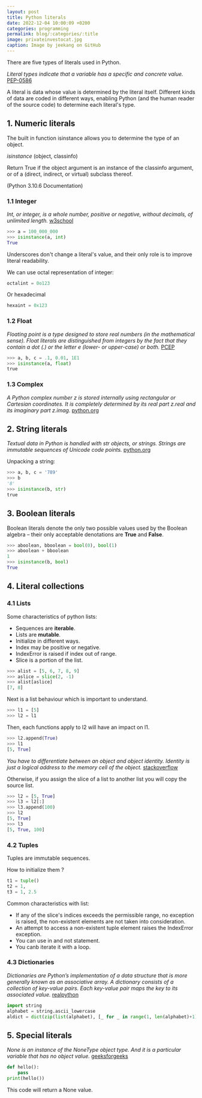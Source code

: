 ```yaml
---
layout: post
title: Python literals
date: 2022-12-04 10:00:09 +0200
categories: programming
permalink: blog/:categories/:title
image: privateinvestocat.jpg
caption: Image by jeekang on GitHub
---
```


There are five types of literals used in Python.

*Literal types indicate that a variable has a specific and concrete value.*
[PEP-0586](https://peps.python.org/pep-0586/)

A literal is data whose value is determined by the literal itself. Different kinds of data are coded in different ways, enabling Python (and the human reader of the source code) to determine each literal's type.

## 1. Numeric literals

The built in function isinstance allows you to determine the type of an object.

*isinstance* (object, classinfo)

Return True if the object argument is an instance of the classinfo argument, or of a (direct, indirect, or virtual) subclass thereof.

(Python 3.10.6 Documentation)

### 1.1 Integer

*Int, or integer, is a whole number, positive or negative, without decimals, of unlimited length.* [w3school](https://www.w3schools.com/python/python_numbers.asp)

```py
>>> a = 100_000_000
>>> isinstance(a, int)
True
```

Underscores don't change a literal's value, and their only role is to improve literal readability.

We can use octal representation of integer:

```py
octalint = 0o123 
```

Or hexadecimal

```py
hexaint = 0x123
```

### 1.2 Float

*Floating point is a type designed to store real numbers (in the mathematical sense). Float literals are distinguished from integers by the fact that they contain a dot (.) or the letter e (lower- or upper-case) or both.*
[PCEP](https://pythoninstitute.org/pcep)

```py
>>> a, b, c = .1, 0.01, 1E1
>>> isinstance(a, float)
true
```

### 1.3 Complex

*A Python complex number z is stored internally using rectangular or Cartesian coordinates. It is completely determined by its real part z.real and its imaginary part z.imag.*
[python.org](https://docs.python.org/3/library/cmath.html)

## 2. String literals

*Textual data in Python is handled with str objects, or strings. Strings are immutable sequences of Unicode code points.*
[python.org](https://docs.python.org/3/library/stdtypes.html#textseq)

Unpacking a string:

```py
>>> a, b, c = '789'
>>> b
'8'
>>> isinstance(b, str)
true
```

## 3. Boolean literals

Boolean literals denote the only two possible values used by the Boolean algebra – their only acceptable denotations are **True** and **False**.

```py
>>> aboolean, bboolean = bool(0), bool(1)
>>> aboolean + bboolean
1
>>> isinstance(b, bool)
True
```

## 4. Literal collections

### 4.1 Lists

Some characteristics of python lists:

+ Sequences are **iterable**.
+ Lists are **mutable**.
+ Initialize in different ways.
+ Index may be positive or negative.
+ IndexError is raised if index out of range.
+ Slice is a portion of the list.

```py
>>> alist = [5, 6, 7, 8, 9]
>>> aslice = slice(2, -1)
>>> alist[aslice]
[7, 8]
```

Next is a list behaviour which is important to understand.

```py
>>> l1 = [5]
>>> l2 = l1
```

Then, each functions apply to l2 will have an impact on l1.

```py
>>> l2.append(True)
>>> l1
[5, True]
```

*You have to differentiate between an object and object identity. Identity is just a logical address to the memory cell of the object.*
[stackoverflow](https://stackoverflow.com/questions/29427131/assigning-a-list-to-another-list-in-a-list-of-lists-in-python)

Otherwise, if you assign the slice of a list to another list you will copy the source list.

```py
>>> l2 = [5, True]
>>> l3 = l2[:]
>>> l3.append(100)
>>> l2
[5, True]
>>> l3
[5, True, 100]
```

### 4.2 Tuples

Tuples are immutable sequences.

How to initialize them ?

```py
t1 = tuple()
t2 = 1,
t3 = 1, 2.5
```

Common characteristics with list:

+ If any of the slice's indices exceeds the permissible range, no exception is raised, the non-existent elements are not taken into consideration.
+ An attempt to access a non-existent tuple element raises the IndexError exception.
+ You can use in and not statement.
+ You canb iterate it with a loop.

### 4.3 Dictionaries

*Dictionaries are Python’s implementation of a data structure that is more generally known as an associative array. A dictionary consists of a collection of key-value pairs. Each key-value pair maps the key to its associated value.*
[realpython](https://realpython.com/python-dicts/)

```py
import string
alphabet = string.ascii_lowercase
aldict = dict(zip(list(alphabet), [_ for _ in range(1, len(alphabet)+1)]))
```

## 5. Special literals

*None is an instance of the NoneType object type. And it is a particular variable that has no object value.*
[geeksforgeeks](https://www.geeksforgeeks.org/python-none-keyword/)

```py
def hello():
    pass
print(hello())
```

This code will return a None value.
